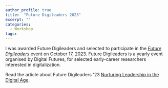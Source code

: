 ```yaml
---
author_profile: true
title:  "Future Digileaders 2023"
excerpt: ""
categories:
  - Workshop
tags:
---
```


I was awarded Future Digileaders and selected to participate in the [*Future Digileaders*](https://www.digitalfutures.kth.se/news/future-digileaders-23/) event on October 17, 2023. 
Future Digileaders is a yearly event organised by Digital Futures, for selected early-career researchers interested in digitalization. 

Read the article about Future Digileaders '23 [Nurturing Leadership in the Digital Age](https://www.digitalfutures.kth.se/2023/12/01/future-digileaders-event-nurturing-leadership-in-the-digital-age/).
